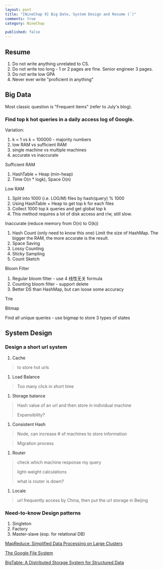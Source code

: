 ```yaml
---
layout: post
title: "[NineChap 9] Big Date, System Design and Resume (`)"
comments: true
category: NineChap

published: false
---
```


## Resume

1. Do not write anything unrelated to CS. 
1. Do not write too long - 1 or 2 pages are fine. Senior engineer 3 pages. 
1. Do not write low GPA
1. Never ever write "proficient in anything"

## Big Data

Most classic question is "Frequent items" (refer to July's blog). 

### Find top k hot queries in a daily access log of Google. 

Variation:

1. k = 1 vs k = 100000 - majority numbers
1. low RAM vs sufficient RAM
1. single machine vs multiple machines
1. accurate vs inaccurate

Sufficient RAM

1. HashTable + Heap (min-heap)
1. Time O(n * logk), Space O(n)

Low RAM

1. Split into 1000 (i.e. LOG/M) files by hash(query) % 1000
1. Using HashTable + Heap to get top k for each files
1. Collect 1000 top k queries and get global top k
1. This method requires a lot of disk access and r/w, still slow. 

Inaccurate (reduce memory from O(n) to O(k))

1. Hash Count (only need to know this one)
    Limit the size of HashMap. The bigger the RAM, the more accurate is the result. 
1. Space Saving
1. Lossy Counting
1. Sticky Sampling
1. Count Sketch

Bloom Filter

1. Regular bloom filter - use 4 线性无关 formula
1. Counting bloom filter - support delete
1. Better DS than HashMap, but can loose some accuracy

Trie

Bitmap

Find all unique queries - use bigmap to store 3 types of states

## System Design

### Design a short url system

1. Cache 

> to store hot urls

1. Load Balance 

> Too many click in short time

1. Storage balance

> Hash value of an url and then store in 
individual machine
>
> Expansibility?

1. Consistent Hash

> Node, can increase # of machines to store information

> Migration process

1. Router

> check which machine response my query
>
> light-weight calculations
>
> what is router is down?

1. Locale

> url frequently access by China, then put the url storage in Beijing

### Need-to-know Design patterns

1. Singleton
1. Factory
1. Master-slave (esp. for relational DB)

[MapReduce: Simplified Data Processing on Large Clusters](http://static.googleusercontent.com/media/research.google.com/en//archive/mapreduce-osdi04.pdf)

[The Google File System](http://static.googleusercontent.com/media/research.google.com/en//archive/gfs-sosp2003.pdf)

[BigTable: A Distributed Storage System for Structured Data](http://static.googleusercontent.com/media/research.google.com/en//archive/bigtable-osdi06.pdf)
